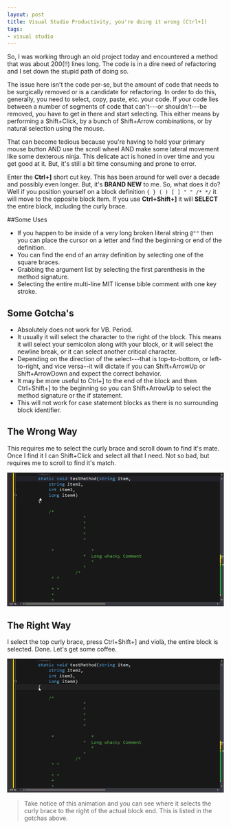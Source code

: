 ```yaml
---
layout: post
title: Visual Studio Productivity, you're doing it wrong (Ctrl+])
tags:
- visual studio
---
```

So, I was working through an old project today and encountered a method that was about 200(!!) lines long. The code is in a dire need of refactoring and I set down the stupid path of doing so.

The issue here isn't the code per-se, but the amount of code that needs to be surgically removed or is a candidate for refactoring. In order to do this, generally, you need to select, copy, paste, etc. your code. If your code lies between a number of segments of code that can't---or shouldn't---be removed, you have to get in there and start selecting. This either means by performing a Shift+Click, by a bunch of Shift+Arrow combinations, or by natural selection using the mouse.

That can become tedious because you're having to hold your primary mouse button AND use the scroll wheel AND make some lateral movement like some dexterous ninja. This delicate act is honed in over time and you get good at it. But, it's still a bit time consuming and prone to error.

Enter the **Ctrl+]** short cut key. This has been around for well over a decade and possibly even longer. But, it's **BRAND NEW** to me. So, what does it do? Well if you position yourself on a block definition `{ } ( ) [ ] " " /* */` it will move to the opposite block item. If you use **Ctrl+Shift+]** it will **SELECT** the entire block, including the curly brace.

##Some Uses
- If you happen to be inside of a very long broken literal string `@""` then you can place the cursor on a letter and find the beginning or end of the definition.
- You can find the end of an array definition by selecting one of the square braces.
- Grabbing the argument list by selecting the first parenthesis in the method signature.
- Selecting the entire multi-line MIT license bible comment with one key stroke.

## Some Gotcha's
- Absolutely does not work for VB. Period.
- It usually it will select the character to the right of the block. This means it will select your semicolon along with your block, or it will select the newline break, or it can select another critical character.
- Depending on the direction of the select---that is top-to-bottom, or left-to-right, and vice versa--it will dictate if you can Shift+ArrowUp or Shift+ArrowDown and expect the correct behavior.
- It may be more useful to Ctrl+] to the end of the block and then Ctrl+Shift+] to the beginning so you can Shift+ArrowUp to select the method signature or the if statement.
- This will not work for case statement blocks as there is no surrounding block identifier.

## The Wrong Way
This requires me to select the curly brace and scroll down to find it's mate. Once I find it I can Shift+Click and select all that I need. Not so bad, but requires me to scroll to find it's match.

![WrongWay](/images/WrongWay.gif)

## The Right Way
I select the top curly brace, press Ctrl+Shift+] and violà, the entire block is selected. Done. Let's get some coffee.

![RightWay](/images/RightWay.gif)

>Take notice of this animation and you can see where it selects the curly brace to the right of the actual block end. This is listed in the gotchas above.

[orlcc]: http://www.orlandocodecamp.com/
